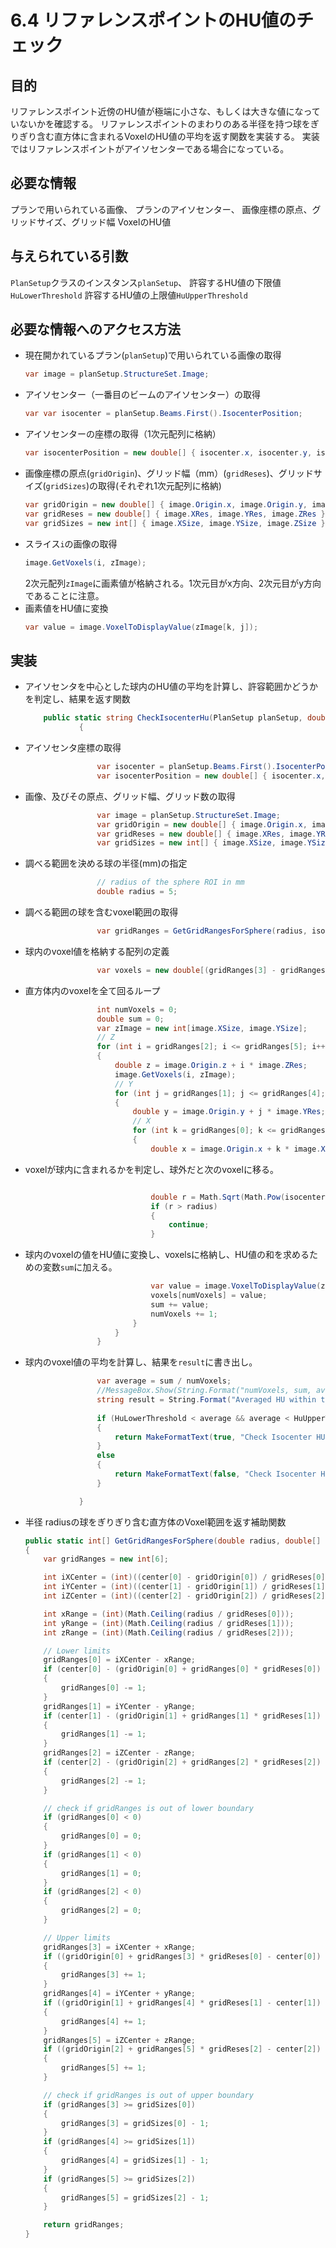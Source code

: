 # 6.4 リファレンスポイントのHU値のチェック

## 目的
リファレンスポイント近傍のHU値が極端に小さな、もしくは大きな値になっていないかを確認する。
リファレンスポイントのまわりのある半径を持つ球をぎりぎり含む直方体に含まれるVoxelのHU値の平均を返す関数を実装する。
実装ではリファレンスポイントがアイソセンターである場合になっている。

## 必要な情報
プランで用いられている画像、
プランのアイソセンター、
画像座標の原点、グリッドサイズ、グリッド幅
VoxelのHU値

## 与えられている引数

`PlanSetup`クラスのインスタンス`planSetup`、
許容するHU値の下限値`HuLowerThreshold`
許容するHU値の上限値`HuUpperThreshold`

## 必要な情報へのアクセス方法
- 現在開かれているプラン(`planSetup`)で用いられている画像の取得
  ```csharp
  var image = planSetup.StructureSet.Image;
  ```
- アイソセンター（一番目のビームのアイソセンター）の取得
  ```csharp
  var var isocenter = planSetup.Beams.First().IsocenterPosition;
  ```
- アイソセンターの座標の取得（1次元配列に格納）
  ```csharp
  var isocenterPosition = new double[] { isocenter.x, isocenter.y, isocenter.z };
  ```
- 画像座標の原点(`gridOrigin`)、グリッド幅（mm）(`gridReses`)、グリッドサイズ(`gridSizes`)の取得(それぞれ1次元配列に格納)
  ```csharp
  var gridOrigin = new double[] { image.Origin.x, image.Origin.y, image.Origin.z };
  var gridReses = new double[] { image.XRes, image.YRes, image.ZRes };
  var gridSizes = new int[] { image.XSize, image.YSize, image.ZSize };
  ```
- スライス`i`の画像の取得
  ```csharp
  image.GetVoxels(i, zImage);
  ```
  2次元配列`zImage`に画素値が格納される。1次元目がx方向、2次元目がy方向であることに注意。
- 画素値をHU値に変換
  ```csharp
  var value = image.VoxelToDisplayValue(zImage[k, j]);
  ```

## 実装
- アイソセンタを中心とした球内のHU値の平均を計算し、許容範囲かどうかを判定し、結果を返す関数
  ```csharp
      public static string CheckIsocenterHu(PlanSetup planSetup, double HuLowerThreshold, double HuUpperThreshold)
              {
  ```
- アイソセンタ座標の取得
  ```csharp
                  var isocenter = planSetup.Beams.First().IsocenterPosition;
                  var isocenterPosition = new double[] { isocenter.x, isocenter.y, isocenter.z };
  ```
- 画像、及びその原点、グリッド幅、グリッド数の取得
  ```csharp
                  var image = planSetup.StructureSet.Image;
                  var gridOrigin = new double[] { image.Origin.x, image.Origin.y, image.Origin.z };
                  var gridReses = new double[] { image.XRes, image.YRes, image.ZRes };
                  var gridSizes = new int[] { image.XSize, image.YSize, image.ZSize };
  ```
- 調べる範囲を決める球の半径(mm)の指定
  ```csharp
                  // radius of the sphere ROI in mm
                  double radius = 5;
  ```
- 調べる範囲の球を含むvoxel範囲の取得
  ```csharp
                  var gridRanges = GetGridRangesForSphere(radius, isocenterPosition, gridOrigin, gridReses, gridSizes);
  ```
- 球内のvoxel値を格納する配列の定義
  ```csharp
                  var voxels = new double[(gridRanges[3] - gridRanges[0] + 1) * (gridRanges[4] - gridRanges[1] + 1) * (gridRanges[5] - gridRanges[2] + 1)];
  ```
- 直方体内のvoxelを全て回るループ
  ```csharp
                  int numVoxels = 0;
                  double sum = 0;
                  var zImage = new int[image.XSize, image.YSize];
                  // Z
                  for (int i = gridRanges[2]; i <= gridRanges[5]; i++)
                  {
                      double z = image.Origin.z + i * image.ZRes;
                      image.GetVoxels(i, zImage);
                      // Y
                      for (int j = gridRanges[1]; j <= gridRanges[4]; j++)
                      {
                          double y = image.Origin.y + j * image.YRes;
                          // X
                          for (int k = gridRanges[0]; k <= gridRanges[3]; k++)
                          {
                              double x = image.Origin.x + k * image.XRes;
  ```
- voxelが球内に含まれるかを判定し、球外だと次のvoxelに移る。
    ```csharp

                                double r = Math.Sqrt(Math.Pow(isocenterPosition[0] - x, 2) + Math.Pow(isocenterPosition[1] - y, 2) + Math.Pow(isocenterPosition[2] - z, 2));
                                if (r > radius)
                                {
                                    continue;
                                }
    ```
- 球内のvoxelの値をHU値に変換し、voxelsに格納し、HU値の和を求めるための変数`sum`に加える。
  ```csharp
                              var value = image.VoxelToDisplayValue(zImage[k, j]);
                              voxels[numVoxels] = value;
                              sum += value;
                              numVoxels += 1;
                          }
                      }
                  }
  ```
- 球内のvoxel値の平均を計算し、結果を`result`に書き出し。
  ```csharp
                  var average = sum / numVoxels;
                  //MessageBox.Show(String.Format("numVoxels, sum, average: {0}, {1}, {2:0.0}", numVoxels, sum, average));
                  string result = String.Format("Averaged HU within the {0} mm sphere at Isocenter: {1:0.0}", radius, average);
                  
                  if (HuLowerThreshold < average && average < HuUpperThreshold)
                  {
                      return MakeFormatText(true, "Check Isocenter HU", "");
                  }
                  else
                  {
                      return MakeFormatText(false, "Check Isocenter HU", result);
                  }

              }
  ```
- 半径 radiusの球をぎりぎり含む直方体のVoxel範囲を返す補助関数
    ```csharp
    public static int[] GetGridRangesForSphere(double radius, double[] center, double[] gridOrigin, double[] gridReses, int[] gridSizes)
    {
        var gridRanges = new int[6];

        int iXCenter = (int)((center[0] - gridOrigin[0]) / gridReses[0]);
        int iYCenter = (int)((center[1] - gridOrigin[1]) / gridReses[1]);
        int iZCenter = (int)((center[2] - gridOrigin[2]) / gridReses[2]);

        int xRange = (int)(Math.Ceiling(radius / gridReses[0]));
        int yRange = (int)(Math.Ceiling(radius / gridReses[1]));
        int zRange = (int)(Math.Ceiling(radius / gridReses[2]));

        // Lower limits
        gridRanges[0] = iXCenter - xRange;
        if (center[0] - (gridOrigin[0] + gridRanges[0] * gridReses[0]) < radius)
        {
            gridRanges[0] -= 1;
        }
        gridRanges[1] = iYCenter - yRange;
        if (center[1] - (gridOrigin[1] + gridRanges[1] * gridReses[1]) < radius)
        {
            gridRanges[1] -= 1;
        }
        gridRanges[2] = iZCenter - zRange;
        if (center[2] - (gridOrigin[2] + gridRanges[2] * gridReses[2]) < radius)
        {
            gridRanges[2] -= 1;
        }

        // check if gridRanges is out of lower boundary
        if (gridRanges[0] < 0)
        {
            gridRanges[0] = 0;
        }
        if (gridRanges[1] < 0)
        {
            gridRanges[1] = 0;
        }
        if (gridRanges[2] < 0)
        {
            gridRanges[2] = 0;
        }

        // Upper limits
        gridRanges[3] = iXCenter + xRange;
        if ((gridOrigin[0] + gridRanges[3] * gridReses[0] - center[0]) < radius)
        {
            gridRanges[3] += 1;
        }
        gridRanges[4] = iYCenter + yRange;
        if ((gridOrigin[1] + gridRanges[4] * gridReses[1] - center[1]) < radius)
        {
            gridRanges[4] += 1;
        }
        gridRanges[5] = iZCenter + zRange;
        if ((gridOrigin[2] + gridRanges[5] * gridReses[2] - center[2]) < radius)
        {
            gridRanges[5] += 1;
        }

        // check if gridRanges is out of upper boundary
        if (gridRanges[3] >= gridSizes[0])
        {
            gridRanges[3] = gridSizes[0] - 1;
        }
        if (gridRanges[4] >= gridSizes[1])
        {
            gridRanges[4] = gridSizes[1] - 1;
        }
        if (gridRanges[5] >= gridSizes[2])
        {
            gridRanges[5] = gridSizes[2] - 1;
        }

        return gridRanges;
    }
    ```